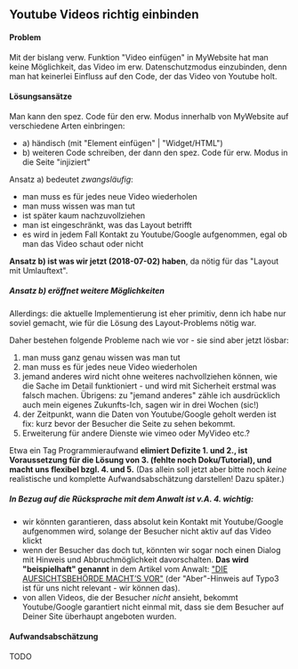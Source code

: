 ## Youtube Videos richtig einbinden ##

#### Problem ####
Mit der bislang verw. Funktion "Video einfügen" in MyWebsite hat man keine Möglichkeit, das Video im erw. Datenschutzmodus einzubinden, denn man hat keinerlei Einfluss auf den Code, der das Video von Youtube holt.

#### Lösungsansätze ####
Man kann den spez. Code für den erw. Modus innerhalb von MyWebsite auf verschiedene Arten einbringen:

  * a) händisch (mit "Element einfügen" | "Widget/HTML")
  * b) weiteren Code schreiben, der dann den spez. Code für erw. Modus in die Seite "injiziert"

Ansatz a) bedeutet *zwangsläufig*:

  * man muss es für jedes neue Video wiederholen
  * man muss wissen was man tut
  * ist später kaum nachzuvollziehen
  * man ist eingeschränkt, was das Layout betrifft
  * es wird in jedem Fall Kontakt zu Youtube/Google aufgenommen, egal ob man das Video schaut oder nicht

**Ansatz b) ist was wir jetzt (2018-07-02) haben**, da nötig für das "Layout mit Umlauftext".

##### Ansatz b) eröffnet weitere Möglichkeiten ######
Allerdings: die aktuelle Implementierung ist eher primitiv, denn ich habe nur soviel gemacht, wie für die Lösung des Layout-Problems nötig war.

Daher bestehen folgende Probleme nach wie vor - sie sind aber jetzt lösbar:

  1. man muss ganz genau wissen was man tut
  2. man muss es für jedes neue Video wiederholen
  3. jemand anderes wird nicht ohne weiteres nachvollziehen können, wie die Sache im Detail funktioniert - und wird mit Sicherheit erstmal was falsch machen. Übrigens: zu "jemand anderes" zähle ich ausdrücklich auch mein eigenes Zukunfts-Ich, sagen wir in drei Wochen (sic!)
  4. der Zeitpunkt, wann die Daten von Youtube/Google geholt werden ist fix: kurz bevor der Besucher die Seite zu sehen bekommt.
  5. Erweiterung für andere Dienste wie vimeo oder MyVideo etc.?

Etwa ein Tag Programmieraufwand **elimiert Defizite 1. und 2., ist Voraussetzung für die Lösung von 3. (fehlte noch Doku/Tutorial), und macht uns flexibel bzgl. 4. und 5.**
(Das allein soll jetzt aber bitte noch *keine* realistische und komplette Aufwandsabschätzung darstellen! Dazu später.)

##### In Bezug auf die Rücksprache mit dem Anwalt ist v.A. 4. wichtig: #####

  - wir könnten garantieren, dass absolut kein Kontakt mit Youtube/Google aufgenommen wird, solange der Besucher nicht aktiv auf das Video klickt
  - wenn der Besucher das doch tut, könnten wir sogar noch einen Dialog mit Hinweis und Abbruchmöglichkeit davorschalten. **Das wird "beispielhaft" genannt** in dem Artikel vom Anwalt: ["DIE AUFSICHTSBEHÖRDE MACHT’S VOR"](https://www.projekt29.de/youtube-videos-datenschutzkonform-einbinden/) (der "Aber"-Hinweis auf Typo3 ist für uns nicht relevant - wir können das).
  - von allen Videos, die der Besucher *nicht* ansieht, bekommt Youtube/Google garantiert nicht einmal mit, dass sie dem Besucher auf Deiner Site überhaupt angeboten wurden.

#### Aufwandsabschätzung ####
TODO